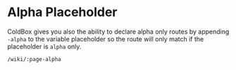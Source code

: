 # Alpha Placeholder

ColdBox gives you also the ability to declare alpha only routes by appending `-alpha` to the variable placeholder so the route will only match if the placeholder is `alpha` only.

`/wiki/:page-alpha`
